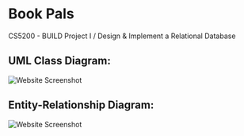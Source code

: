 # Book Pals
CS5200 - BUILD Project I / Design &amp; Implement a Relational Database

## UML Class Diagram:

![Website Screenshot](https://lucid.app/publicSegments/view/b2f07d16-e50d-4fa1-8cef-4a080f58d27f/image.png)

## Entity-Relationship Diagram:

![Website Screenshot](https://lucid.app/publicSegments/view/0b6b5c45-dc42-498f-81e8-db18698577d1/image.png)


